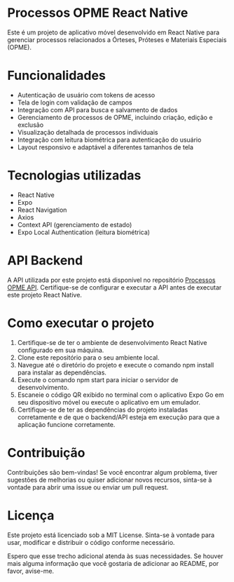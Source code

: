 # Processos OPME React Native
Este é um projeto de aplicativo móvel desenvolvido em React Native para gerenciar processos relacionados a Órteses, Próteses e Materiais Especiais (OPME).

# Funcionalidades
- Autenticação de usuário com tokens de acesso
- Tela de login com validação de campos
- Integração com API para busca e salvamento de dados
- Gerenciamento de processos de OPME, incluindo criação, edição e exclusão
- Visualização detalhada de processos individuais
- Integração com leitura biométrica para autenticação do usuário
- Layout responsivo e adaptável a diferentes tamanhos de tela
# Tecnologias utilizadas
- React Native
- Expo
- React Navigation
- Axios
- Context API (gerenciamento de estado)
- Expo Local Authentication (leitura biométrica)
# API Backend
A API utilizada por este projeto está disponível no repositório [Processos OPME API](https://github.com/joataoliveira/processos-opme). Certifique-se de configurar e executar a API antes de executar este projeto React Native.

# Como executar o projeto
1. Certifique-se de ter o ambiente de desenvolvimento React Native configurado em sua máquina.
2. Clone este repositório para o seu ambiente local.
3. Navegue até o diretório do projeto e execute o comando npm install para instalar as dependências.
4. Execute o comando npm start para iniciar o servidor de desenvolvimento.
5. Escaneie o código QR exibido no terminal com o aplicativo Expo Go em seu dispositivo móvel ou execute o aplicativo em um emulador.
6. Certifique-se de ter as dependências do projeto instaladas corretamente e de que o backend/API esteja em execução para que a aplicação funcione corretamente.

# Contribuição
Contribuições são bem-vindas! Se você encontrar algum problema, tiver sugestões de melhorias ou quiser adicionar novos recursos, sinta-se à vontade para abrir uma issue ou enviar um pull request.

# Licença
Este projeto está licenciado sob a MIT License. Sinta-se à vontade para usar, modificar e distribuir o código conforme necessário.

Espero que esse trecho adicional atenda às suas necessidades. Se houver mais alguma informação que você gostaria de adicionar ao README, por favor, avise-me.
